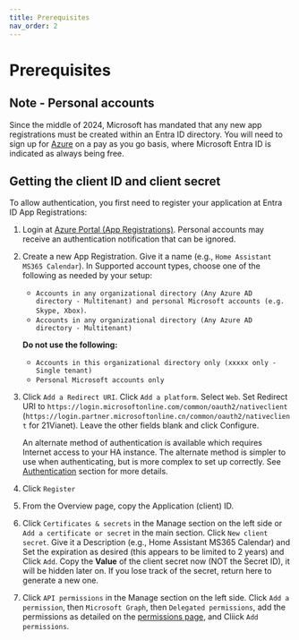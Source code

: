 ```yaml
---
title: Prerequisites
nav_order: 2
---
```


# Prerequisites

## Note - Personal accounts
Since the middle of 2024, Microsoft has mandated that any new app registrations must be created within an Entra ID directory. You will need to sign up for [Azure](https://azure.microsoft.com/en-gb/free) on a pay as you go basis, where Microsoft Entra ID is indicated as always being free.

## Getting the client ID and client secret
To allow authentication, you first need to register your application at Entra ID App Registrations:

1. Login at [Azure Portal (App Registrations)](https://portal.azure.com/#blade/Microsoft_AAD_RegisteredApps/ApplicationsListBlade). Personal accounts may receive an authentication notification that can be ignored.

2. Create a new App Registration. Give it a name (e.g., `Home Assistant MS365 Calendar`). In Supported account types, choose one of the following as needed by your setup:
   * `Accounts in any organizational directory (Any Azure AD directory - Multitenant) and personal Microsoft accounts (e.g. Skype, Xbox)`.   
   * `Accounts in any organizational directory (Any Azure AD directory - Multitenant)` 

   **Do not use the following:** 
   * `Accounts in this organizational directory only (xxxxx only - Single tenant)` 
   * `Personal Microsoft accounts only`

3. Click `Add a Redirect URI`. Click `Add a platform`. Select `Web`. Set Redirect URI to `https://login.microsoftonline.com/common/oauth2/nativeclient` (`https://login.partner.microsoftonline.cn/common/oauth2/nativeclient` for 21Vianet). Leave the other fields blank and click Configure.

   An alternate method of authentication is available which requires Internet access to your HA instance. The alternate method is simpler to use when authenticating, but is more complex to set up correctly. See [Authentication](./authentication.md) section for more details.

4. Click `Register`

5. From the Overview page, copy the Application (client) ID.

6. Click `Certificates & secrets` in the Manage section on the left side or `Add a certificate or secret` in the main section. Click `New client secret`. Give it a Description (e.g., Home Assistant MS365 Calendar) and Set the expiration as desired (this appears to be limited to 2 years) and Click `Add`. Copy the **Value** of the client secret now (NOT the Secret ID), it will be hidden later on.  If you lose track of the secret, return here to generate a new one.

7. Click `API permissions` in the Manage section on the left side. Click `Add a permission`, then `Microsoft Graph`, then `Delegated permissions`, add the permissions as detailed on the [permissions page](./permissions.md), and Cliick `Add permissions`.
